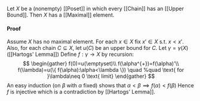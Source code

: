 Let $X$ be a (nonempty) [[Poset]] in which every [[Chain]] has an [[Upper Bound]]. 
Then $X$ has a [[Maximal]] element.
#### Proof
Assume $X$ has no maximal element. For each $x\in X$ fix $x'\in X$ s.t. $x<x'$. 
Also, for each chain $C\subseteq X$, let $u(C)$ be an upper bound for $C$.
Let $\gamma=\gamma(X)$ ([[Hartogs' Lemma]])
Define $f:\gamma \to X$ by recursion:
$$
\begin{gather}
f(0)=u(\emptyset)\\
f(\alpha^{+})=f(\alpha)'\\
f(\lambda)=u(\{ f(\alpha):\alpha<\lambda \}) \quad %quad
\text{ for }\lambda\neq 0 \text{ limit}
\end{gather}
$$
An easy induction (on $\beta$ with $\alpha$ fixed) shows that $\alpha<\beta \implies f(\alpha)<f(\beta)$
Hence $f$ is injective which is a contradiction by [[Hartogs' Lemma]].
